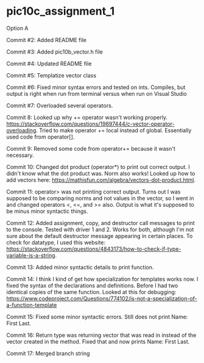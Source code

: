 # pic10c_assignment_1
Option A

Commit #2: Added README file

Commit #3: Added pic10b_vector.h file

Commit #4: Updated README file

Commit #5: Templatize vector class

Commit #6: Fixed minor syntax errors and tested on ints. Compiles, but output is right when run from terminal versus when run on Visual Studio

Commit #7: Overloaded several operators.

Commit 8: Looked up why += operator wasn't working properly. https://stackoverflow.com/questions/19697444/c-vector-operator-overloading. Tried to make operator += local instead of global. Essentially used code from operator[].

Commit 9: Removed some code from operator+= because it wasn't necessary.

Commit 10: Changed dot product (operator*) to print out correct output. I didn't know what the dot product was. Norm also works! Looked up how to add vectors here: https://mathisfun.com/algebra/vectors-dot-product.html.

Commit 11: operator> was not printing correct output. Turns out I was supposed to be comparing norms and not values in the vector, so I went in and changed operators <, <=, and >= also. Output is what it's supposed to be minus minor syntactic things.

Commit 12: Added assignment, copy, and destructor call messages to print to the console. Tested with driver 1 and 2. Works for both, although I'm not sure about the default destructor message appearing in certain places. To check for datatype, I used this website: https://stackoverflow.com/questions/4843173/how-to-check-if-type-variable-is-a-string.

Commit 13: Added minor syntactic details to print function. 

Commit 14: I think I kind of get how specialization for templates works now. I fixed the syntax of the declarations and definitions. Before I had two identical copies of the same function. Looked at this for debugging: https://www.codeproject.com/Questions/774102/is-not-a-specialization-of-a-function-template

Commit 15: Fixed some minor syntactic errors. Still does not print Name: First Last.

Commit 16: Return type was returning vector that was read in instead of the vector created in the method. Fixed that and now prints Name: First Last.

Commit 17: Merged branch string
